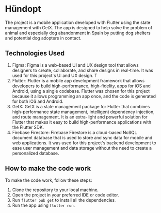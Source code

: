 # Hündopt

The project is a mobile application developed with Flutter using the state management with GetX. 
The app is designed to help solve the problem of animal and especially dog abandonment in Spain by putting dog shelters and potential dog adopters in contact.

## Technologies Used

1. Figma: Figma is a web-based UI and UX design tool that allows designers to create, collaborate, and share designs in real-time. It was used for this project's UI and UX design. T
2. Flutter: Flutter is a mobile app development framework that allows developers to build high-performance, high-fidelity, apps for iOS and Android, using a single codebase. Flutter was chosen for this project because it allows programming an app once, and the code is generated for both iOS and Android.
3. GetX: GetX is a state management package for Flutter that combines high-performance state management, intelligent dependency injection, and route management. It is an extra-light and powerful solution for Flutter that makes it easy to build high-performance applications with the Flutter SDK.
4. Firebase Firestore: Firebase Firestore is a cloud-based NoSQL document database that is used to store and sync data for mobile and web applications. It was used for this project's backend development to ease user management and data storage without the need to create a personalized database.

## How to make the code work

To make the code work, follow these steps:

1. Clone the repository to your local machine.
2. Open the project in your preferred IDE or code editor.
3. Run `flutter pub get` to install all the dependencies.
4. Run the app using `flutter run`.
